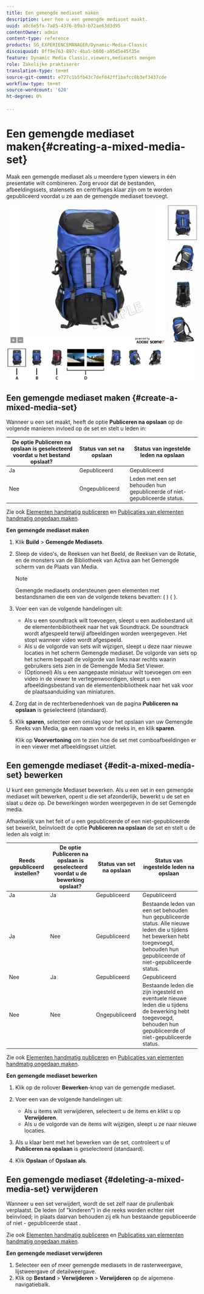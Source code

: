 ```yaml
---
title: Een gemengde mediaset maken
description: Leer hoe u een gemengde mediaset maakt.
uuid: a0c6e5fa-7a85-4376-b9a3-b72ae63d3d95
contentOwner: admin
content-type: reference
products: SG_EXPERIENCEMANAGER/Dynamic-Media-Classic
discoiquuid: 0ff9e763-897c-4ba5-b606-a95d5e45f35e
feature: Dynamic Media Classic,viewers,mediasets mengen
role: Zakelijke praktiserer
translation-type: tm+mt
source-git-commit: e727c1b5fb43c7def842ff1bafcc8b3ef3437cde
workflow-type: tm+mt
source-wordcount: '628'
ht-degree: 0%

---
```



# Een gemengde mediaset maken{#creating-a-mixed-media-set}

Maak een gemengde mediaset als u meerdere typen viewers in één presentatie wilt combineren. Zorg ervoor dat de bestanden, afbeeldingssets, stalensets en centrifuges klaar zijn om te worden gepubliceerd voordat u ze aan de gemengde mediaset toevoegt.

![Gemengde mediaset](/help/assets/mm_mixed_media_set.png)

## Een gemengde mediaset maken {#create-a-mixed-media-set}

Wanneer u een set maakt, heeft de optie **Publiceren na opslaan** op de volgende manieren invloed op de set en stelt u leden in:

| De optie Publiceren na opslaan is geselecteerd voordat u het bestand opslaat? | Status van set na opslaan | Status van ingestelde leden na opslaan |
|--- |--- |--- |
| Ja | Gepubliceerd | Gepubliceerd |
| Nee | Ongepubliceerd | Leden met een set behouden hun gepubliceerde of niet-gepubliceerde status. |

Zie ook [Elementen handmatig publiceren](publishing-files.md#manually_publishing_assets) en [Publicaties van elementen handmatig ongedaan maken](publishing-files.md#manually_unpublishing_assets).

**Een gemengde mediaset maken**

1. Klik **Build** > **Gemengde Mediasets**.
1. Sleep de video&#39;s, de Reeksen van het Beeld, de Reeksen van de Rotatie, en de monsters van de Bibliotheek van Activa aan het Gemengde scherm van de Plaats van Media.

   >[!NOTE]
   >
   >Gemengde mediasets ondersteunen geen elementen met bestandsnamen die een van de volgende tekens bevatten: ( ) { }.

1. Voer een van de volgende handelingen uit:

   * Als u een soundtrack wilt toevoegen, sleept u een audiobestand uit de elementenbibliotheek naar het vak Soundtrack. De soundtrack wordt afgespeeld terwijl afbeeldingen worden weergegeven. Het stopt wanneer video wordt afgespeeld.
   * Als u de volgorde van sets wilt wijzigen, sleept u deze naar nieuwe locaties in het scherm Gemengde mediaset. De volgorde van sets op het scherm bepaalt de volgorde van links naar rechts waarin gebruikers sets zien in de Gemengde Media Set Viewer.
   * (Optioneel) Als u een aangepaste miniatuur wilt toevoegen om een video in de viewer te vertegenwoordigen, sleept u een afbeeldingsbestand van de elementenbibliotheek naar het vak voor de plaatsaanduiding van miniaturen.

1. Zorg dat in de rechterbenedenhoek van de pagina **Publiceren na opslaan** is geselecteerd (standaard).
1. Klik **sparen**, selecteer een omslag voor het opslaan van uw Gemengde Reeks van Media, ga een naam voor de reeks in, en klik **sparen**.

   Klik op **Voorvertoning** om te zien hoe de set met comboafbeeldingen er in een viewer met afbeeldingsset uitziet.

## Een gemengde mediaset {#edit-a-mixed-media-set} bewerken

U kunt een gemengde Mediaset bewerken. Als u een set in een gemengde mediaset wilt bewerken, opent u die set afzonderlijk, bewerkt u de set en slaat u deze op. De bewerkingen worden weergegeven in de set Gemengde media.

Afhankelijk van het feit of u een gepubliceerde of een niet-gepubliceerde set bewerkt, beïnvloedt de optie **Publiceren na opslaan** de set en stelt u de leden als volgt in:

| Reeds gepubliceerd instellen? | De optie Publiceren na opslaan is geselecteerd voordat u de bewerking opslaat? | Status van set na opslaan | Status van ingestelde leden na opslaan |
|--- |--- |--- |--- |
| Ja | Ja | Gepubliceerd | Gepubliceerd |
| Ja | Nee | Gepubliceerd | Bestaande leden van een set behouden hun gepubliceerde status. Alle nieuwe leden die u tijdens het bewerken hebt toegevoegd, behouden hun gepubliceerde of niet-gepubliceerde status. |
| Nee | Ja | Gepubliceerd | Gepubliceerd |
| Nee | Nee | Ongepubliceerd | Bestaande leden die zijn ingesteld en eventuele nieuwe leden die u tijdens de bewerking hebt toegevoegd, behouden hun gepubliceerde of niet-gepubliceerde status. |

Zie ook [Elementen handmatig publiceren](publishing-files.md#manually_publishing_assets) en [Publicaties van elementen handmatig ongedaan maken](publishing-files.md#manually_unpublishing_assets).

**Een gemengde mediaset bewerken**

1. Klik op de rollover **Bewerken**-knop van de gemengde mediaset.
1. Voer een van de volgende handelingen uit:

   * Als u items wilt verwijderen, selecteert u de items en klikt u op **Verwijderen**.
   * Als u de volgorde van de items wilt wijzigen, sleept u ze naar nieuwe locaties.

1. Als u klaar bent met het bewerken van de set, controleert u of **Publiceren na opslaan** is geselecteerd (standaard).
1. Klik **Opslaan** of **Opslaan als**.

## Een gemengde mediaset {#deleting-a-mixed-media-set} verwijderen

Wanneer u een set verwijdert, wordt de set zelf naar de prullenbak verplaatst. De leden (of &quot;kinderen&quot;) in die reeks worden echter niet beïnvloed; in plaats daarvan behouden zij elk hun bestaande gepubliceerde of niet - gepubliceerde staat .

Zie ook [Elementen handmatig publiceren](publishing-files.md#manually_publishing_assets) en [Publicaties van elementen handmatig ongedaan maken](publishing-files.md#manually_unpublishing_assets).

**Een gemengde mediaset verwijderen**

1. Selecteer een of meer gemengde mediasets in de rasterweergave, lijstweergave of detailweergave.
1. Klik op **Bestand** > **Verwijderen** > **Verwijderen** op de algemene navigatiebalk.

